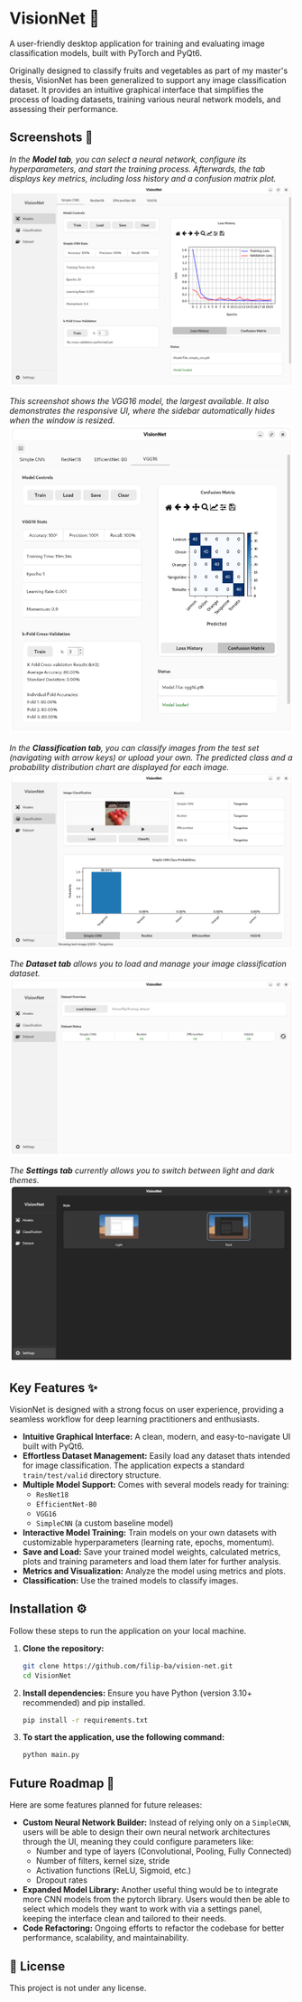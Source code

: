 # VisionNet 🧠

A user-friendly desktop application for training and evaluating image classification models, built with PyTorch and PyQt6.

Originally designed to classify fruits and vegetables as part of my master's thesis, VisionNet has been generalized to support any image classification dataset. It provides an intuitive graphical interface that simplifies the process of loading datasets, training various neural network models, and assessing their performance.


## Screenshots 📸 

*In the **Model tab**, you can select a neural network, configure its hyperparameters, and start the training process. Afterwards, the tab displays key metrics, including loss history and a confusion matrix plot.*
![Model Tab - Simple CNN](./assets/images/models-tab-simple-cnn.png)

*This screenshot shows the VGG16 model, the largest available. It also demonstrates the responsive UI, where the sidebar automatically hides when the window is resized.*
![Model Tab - VGG16](./assets/images/models-tab-vgg16.png)

*In the **Classification tab**, you can classify images from the test set (navigating with arrow keys) or upload your own. The predicted class and a probability distribution chart are displayed for each image.*
![Classification Tab](./assets/images/classification-tab.png)

*The **Dataset tab** allows you to load and manage your image classification dataset.*
![Dataset Tab](./assets/images/dataset-tab.png)

*The **Settings tab** currently allows you to switch between light and dark themes.*
![Settings Tab](./assets/images/settings-tab.png)


## Key Features ✨

VisionNet is designed with a strong focus on user experience, providing a seamless workflow for deep learning practitioners and enthusiasts.

*   **Intuitive Graphical Interface:** A clean, modern, and easy-to-navigate UI built with PyQt6.
*   **Effortless Dataset Management:** Easily load any dataset thats intended for image classification. The application expects a standard `train/test/valid` directory structure.
*   **Multiple Model Support:** Comes with several models ready for training:
    *   `ResNet18`
    *   `EfficientNet-B0`
    *   `VGG16`
    *   `SimpleCNN` (a custom baseline model)
*   **Interactive Model Training:** Train models on your own datasets with customizable hyperparameters (learning rate, epochs, momentum).
*   **Save and Load:** Save your trained model weights, calculated metrics, plots and training parameters and load them later for further analysis.
*   **Metrics and Visualization:** Analyze the model using metrics and plots.
*   **Classification:** Use the trained models to classify images.


## Installation ⚙️

Follow these steps to run the application on your local machine.

1.  **Clone the repository:**
    ```bash
    git clone https://github.com/filip-ba/vision-net.git
    cd VisionNet
    ```

2.  **Install dependencies:**
    Ensure you have Python (version 3.10+ recommended) and pip installed.
    ```bash
    pip install -r requirements.txt
    ```

3. **To start the application, use the following command:**
    ```bash
    python main.py
    ```


## Future Roadmap 🔮

Here are some features planned for future releases:

*   **Custom Neural Network Builder:** Instead of relying only on a `SimpleCNN`, users will be able to design their own neural network architectures through the UI, meaning they could configure parameters like:
    *   Number and type of layers (Convolutional, Pooling, Fully Connected)
    *   Number of filters, kernel size, stride
    *   Activation functions (ReLU, Sigmoid, etc.)
    *   Dropout rates
*   **Expanded Model Library:** Another useful thing would be to integrate more CNN models from the pytorch library. Users would then be able to select which models they want to work with via a settings panel, keeping the interface clean and tailored to their needs.
*   **Code Refactoring:** Ongoing efforts to refactor the codebase for better performance, scalability, and maintainability.


## 📝 License

This project is not under any license.